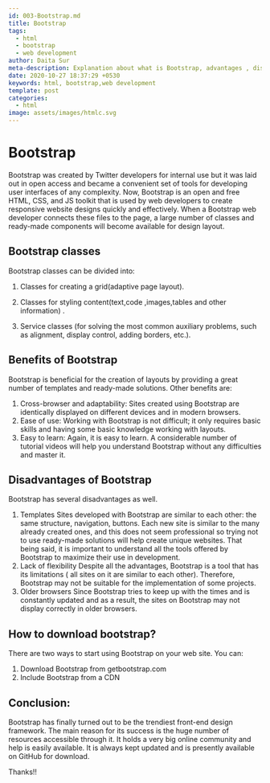 ```yaml
---
id: 003-Bootstrap.md
title: Bootstrap
tags:
  - html
  - bootstrap
  - web development
author: Daita Sur
meta-description: Explanation about what is Bootstrap, advantages , disadvantages and how to download Bootstrap.
date: 2020-10-27 18:37:29 +0530
keywords: html, bootstrap,web development
template: post
categories:
  - html
image: assets/images/htmlc.svg
---
```


# Bootstrap

Bootstrap was created by Twitter developers for internal use but it was laid out in open access and became a convenient set of tools for developing user interfaces of any complexity. Now, Bootstrap is an open and free HTML, CSS, and JS toolkit that is used by web developers to create responsive website designs quickly and effectively. When a Bootstrap web developer connects these files to the page, a large number of classes and ready-made components will become available for design layout.


## Bootstrap classes 

Bootstrap classes can be divided into:

1. Classes for creating a grid(adaptive page layout).

2. Classes for styling content(text,code ,images,tables and other information) .

3. Service classes (for solving the most common auxiliary problems, such as alignment, display control, adding borders, etc.).


## Benefits of Bootstrap
Bootstrap is beneficial for the creation of layouts by providing a great number of templates and ready-made solutions. Other benefits are:

  1. Cross-browser and adaptability:
Sites created using Bootstrap are identically displayed on different devices and in modern browsers.
  2. Ease of use:
Working with Bootstrap is not difficult; it only requires basic skills and having some basic knowledge working with layouts.
  3. Easy to learn:
Again, it is easy to learn. A considerable number of tutorial videos will help you understand Bootstrap without any difficulties and master it.


## Disadvantages of Bootstrap
Bootstrap has several disadvantages as well.
  1. Templates
Sites developed with Bootstrap are similar to each other: the same structure, navigation, buttons. Each new site is similar to the many already created ones, and this does not seem professional so trying not to use ready-made solutions will help create unique websites. That being said, it is important to understand all the tools offered by Bootstrap to maximize their use in development.
 2. Lack of flexibility
Despite all the advantages, Bootstrap is a tool that has its limitations ( all sites on it are similar to each other). Therefore, Bootstrap may not be suitable for the implementation of some projects.
 3. Older browsers
Since Bootstrap tries to keep up with the times and is constantly updated and as a result, the sites on Bootstrap may not display correctly in older browsers.


## How to download bootstrap?
There are two ways to start using Bootstrap on your web site.
You can:
 1. Download Bootstrap from getbootstrap.com
 2. Include Bootstrap from a CDN


## Conclusion:
Bootstrap has finally turned out to be the trendiest front-end design framework. The main reason for its success is the huge number of resources accessible through it. It holds a very big online community and help is easily available. It is always kept updated and is presently available on GitHub for download.

Thanks!!
